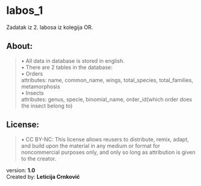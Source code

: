 # labos_1
Zadatak iz 2. labosa iz kolegija OR.

## About:<br />
>• All data in database is stored in english.<br />
• There are 2 tables in the database:<br />
  • Orders<br />
    attributes: name, common_name, wings, total_species, total_families, metamorphosis<br />
  • Insects<br />
    attributes: genus, specie, binomial_name, order_id(which order does the insect belong to)<br />

## License:<br />
>• CC BY-NC: This license allows reusers to distribute, remix, 
  adapt, and build upon the material in any medium or format for noncommercial purposes only, 
  and only so long as attribution is given to the creator. 


version: **1.0**<br />
Created by: **Leticija Crnković**<br />
